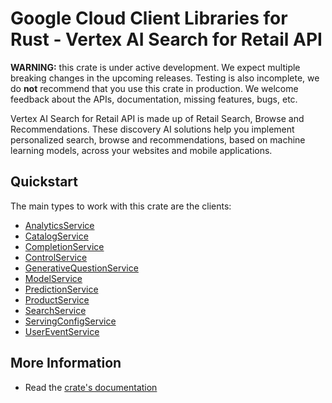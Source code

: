 # Google Cloud Client Libraries for Rust - Vertex AI Search for Retail API

<!-- Code generated by sidekick. DO NOT EDIT. -->

**WARNING:** this crate is under active development. We expect multiple breaking
changes in the upcoming releases. Testing is also incomplete, we do **not**
recommend that you use this crate in production. We welcome feedback about the
APIs, documentation, missing features, bugs, etc.

Vertex AI Search for Retail API is made up of Retail Search, Browse and
Recommendations. These discovery AI solutions help you implement
personalized search, browse and recommendations, based on machine learning
models, across your websites and mobile applications.

## Quickstart

The main types to work with this crate are the clients:

* [AnalyticsService](https://docs.rs/google-cloud-retail-v2/latest/google_cloud_retail_v2/client/struct.AnalyticsService.html)
* [CatalogService](https://docs.rs/google-cloud-retail-v2/latest/google_cloud_retail_v2/client/struct.CatalogService.html)
* [CompletionService](https://docs.rs/google-cloud-retail-v2/latest/google_cloud_retail_v2/client/struct.CompletionService.html)
* [ControlService](https://docs.rs/google-cloud-retail-v2/latest/google_cloud_retail_v2/client/struct.ControlService.html)
* [GenerativeQuestionService](https://docs.rs/google-cloud-retail-v2/latest/google_cloud_retail_v2/client/struct.GenerativeQuestionService.html)
* [ModelService](https://docs.rs/google-cloud-retail-v2/latest/google_cloud_retail_v2/client/struct.ModelService.html)
* [PredictionService](https://docs.rs/google-cloud-retail-v2/latest/google_cloud_retail_v2/client/struct.PredictionService.html)
* [ProductService](https://docs.rs/google-cloud-retail-v2/latest/google_cloud_retail_v2/client/struct.ProductService.html)
* [SearchService](https://docs.rs/google-cloud-retail-v2/latest/google_cloud_retail_v2/client/struct.SearchService.html)
* [ServingConfigService](https://docs.rs/google-cloud-retail-v2/latest/google_cloud_retail_v2/client/struct.ServingConfigService.html)
* [UserEventService](https://docs.rs/google-cloud-retail-v2/latest/google_cloud_retail_v2/client/struct.UserEventService.html)

## More Information

* Read the [crate's documentation](https://docs.rs/google-cloud-retail-v2/latest/google-cloud-retail-v2)
